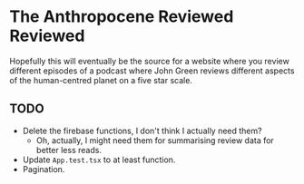 # The Anthropocene Reviewed Reviewed

Hopefully this will eventually be the source for a website where you review
different episodes of a podcast where John Green reviews different aspects of
the human-centred planet on a five star scale.

## TODO

- Delete the firebase functions, I don't think I actually need them?
  - Oh, actually, I might need them for summarising review data for better less reads.
- Update `App.test.tsx` to at least function.
- Pagination.
